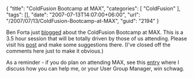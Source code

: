{
	"title": "ColdFusion Bootcamp at MAX",
	"categories": [
		"ColdFusion"
	],
	"tags": [],
	"date": "2007-07-13T14:07:00+06:00",
	"url": "/2007/07/13/ColdFusion-Bootcamp-at-MAX",
	"guid": "2194"
}

Ben Forta just <a href="http://www.forta.com/blog/index.cfm/2007/7/13/Build-Your-Own-MAX-Bootcamp-Session">blogged</a> about the ColdFusion Bootcamp at MAX. This is a 3.5 hour session that will be totally driven by those of us attending. Please visit his <a href="http://www.forta.com/blog/index.cfm/2007/7/13/Build-Your-Own-MAX-Bootcamp-Session">post</a> and make some suggestions there. (I've closed off the comments here just to make it obvious.)

As a reminder - if you do plan on attending MAX, see this <a href="http://www.raymondcamden.com/index.cfm/2007/6/22/Registering-for-MAX-Use-me">entry</a> where I discuss how you can help me, or your User Group Manager, win schwag.